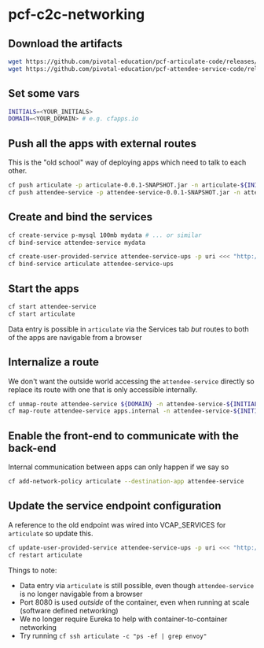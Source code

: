 # pcf-c2c-networking

## Download the artifacts

```bash
wget https://github.com/pivotal-education/pcf-articulate-code/releases/download/0.0.1/articulate-0.0.1-SNAPSHOT.jar
wget https://github.com/pivotal-education/pcf-attendee-service-code/releases/download/0.0.1/attendee-service-0.0.1-SNAPSHOT.jar
```

## Set some vars

```bash
INITIALS=<YOUR_INITIALS>
DOMAIN=<YOUR_DOMAIN> # e.g. cfapps.io
```

## Push all the apps with external routes

This is the "old school" way of deploying apps which need to talk to each other.

```bash
cf push articulate -p articulate-0.0.1-SNAPSHOT.jar -n articulate-${INITIALS} -d ${DOMAIN} --no-start
cf push attendee-service -p attendee-service-0.0.1-SNAPSHOT.jar -n attendee-service-${INITIALS} -d ${DOMAIN} --no-start
```

## Create and bind the services

```bash
cf create-service p-mysql 100mb mydata # ... or similar
cf bind-service attendee-service mydata

cf create-user-provided-service attendee-service-ups -p uri <<< "http://attendee-service-${INITIALS}.${DOMAIN}/attendees"
cf bind-service articulate attendee-service-ups
```
## Start the apps

```bash
cf start attendee-service
cf start articulate
```

Data entry is possible in `articulate` via the Services tab _but_ routes to both of the apps are navigable from a browser

## Internalize a route

We don't want the outside world accessing the `attendee-service` directly so replace its
route with one that is only accessible internally.

```bash
cf unmap-route attendee-service ${DOMAIN} -n attendee-service-${INITIALS}
cf map-route attendee-service apps.internal -n attendee-service-${INITIALS}
```

## Enable the front-end to communicate with the back-end

Internal communication between apps can only happen if we say so

```bash
cf add-network-policy articulate --destination-app attendee-service
```

## Update the service endpoint configuration

A reference to the old endpoint was wired into VCAP_SERVICES for `articulate` so update this.

```bash
cf update-user-provided-service attendee-service-ups -p uri <<< "http://attendee-service-${INITIALS}.apps.internal:8080/attendees"
cf restart articulate
```

Things to note:
- Data entry via `articulate` is still possible, even though `attendee-service` is no longer navigable from a browser
- Port 8080 is used _outside_ of the container, even when running at scale (software defined networking)
- We no longer require Eureka to help with container-to-container networking
- Try running `cf ssh articulate -c "ps -ef | grep envoy"`
